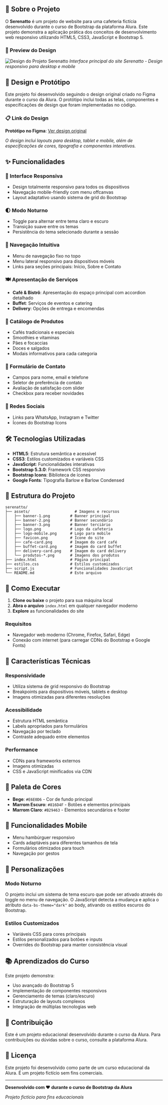 ## 📖 Sobre o Projeto

O **Serenatto** é um projeto de website para uma cafeteria fictícia desenvolvido durante o curso de Bootstrap da plataforma Alura. Este projeto demonstra a aplicação prática dos conceitos de desenvolvimento web responsivo utilizando HTML5, CSS3, JavaScript e Bootstrap 5.

### 📸 Preview do Design

![Design do Projeto Serenatto](design-preview.png)
*Interface principal do site Serenatto - Design responsivo para desktop e mobile*

## 🎨 Design e Protótipo

Este projeto foi desenvolvido seguindo o design original criado no Figma durante o curso da Alura. O protótipo inclui todas as telas, componentes e especificações de design que foram implementadas no código.

### 📋 Link do Design
**Protótipo no Figma**: [Ver design original](https://www.figma.com/design/1jsN5KMprfMLOrYc8QrJZh/Bootstrap-5--novos-recursos-e-práticas-recomendadas-de-HTML--CSS-e-JS-%7C-Serenatto?node-id=116-73333&t=9FBoxdUvPCHroYlf-0)

*O design inclui layouts para desktop, tablet e mobile, além de especificações de cores, tipografia e componentes interativos.*

## ✨ Funcionalidades

### 🎨 Interface Responsiva
- Design totalmente responsivo para todos os dispositivos
- Navegação mobile-friendly com menu offcanvas
- Layout adaptativo usando sistema de grid do Bootstrap

### 🌓 Modo Noturno
- Toggle para alternar entre tema claro e escuro
- Transição suave entre os temas
- Persistência do tema selecionado durante a sessão

### 📱 Navegação Intuitiva
- Menu de navegação fixo no topo
- Menu lateral responsivo para dispositivos móveis
- Links para seções principais: Início, Sobre e Contato

### 🍽️ Apresentação de Serviços
- **Café & Bistrô**: Apresentação do espaço principal com accordion detalhado
- **Buffet**: Serviços de eventos e catering
- **Delivery**: Opções de entrega e encomendas

### 🥐 Catálogo de Produtos
- Cafés tradicionais e especiais
- Smoothies e vitaminas
- Pães e focaccias
- Doces e salgados
- Modais informativos para cada categoria

### 📝 Formulário de Contato
- Campos para nome, email e telefone
- Seletor de preferência de contato
- Avaliação de satisfação com slider
- Checkbox para receber novidades

### 🔗 Redes Sociais
- Links para WhatsApp, Instagram e Twitter
- Ícones do Bootstrap Icons

## 🛠️ Tecnologias Utilizadas

- **HTML5**: Estrutura semântica e acessível
- **CSS3**: Estilos customizados e variáveis CSS
- **JavaScript**: Funcionalidades interativas
- **Bootstrap 5.3.0**: Framework CSS responsivo
- **Bootstrap Icons**: Biblioteca de ícones
- **Google Fonts**: Tipografia Barlow e Barlow Condensed

## 📁 Estrutura do Projeto

```
serenatto/
├── assets/                    # Imagens e recursos
│   ├── banner-1.png         # Banner principal
│   ├── banner-2.png         # Banner secundário
│   ├── banner-3.png         # Banner terciário
│   ├── logo.png             # Logo da cafeteria
│   ├── logo-mobile.png      # Logo para mobile
│   ├── favicon.png          # Ícone do site
│   ├── cafe-card.png        # Imagem do card café
│   ├── buffet-card.png      # Imagem do card buffet
│   ├── delivery-card.png    # Imagem do card delivery
│   └── produtos-*.png       # Imagens dos produtos
├── index.html               # Página principal
├── estilos.css              # Estilos customizados
├── script.js                # Funcionalidades JavaScript
└── README.md                # Este arquivo
```

## 🚀 Como Executar

1. **Clone ou baixe** o projeto para sua máquina local
2. **Abra o arquivo** `index.html` em qualquer navegador moderno
3. **Explore** as funcionalidades do site

### Requisitos
- Navegador web moderno (Chrome, Firefox, Safari, Edge)
- Conexão com internet (para carregar CDNs do Bootstrap e Google Fonts)

## 🎯 Características Técnicas

### Responsividade
- Utiliza sistema de grid responsivo do Bootstrap
- Breakpoints para dispositivos móveis, tablets e desktop
- Imagens otimizadas para diferentes resoluções

### Acessibilidade
- Estrutura HTML semântica
- Labels apropriados para formulários
- Navegação por teclado
- Contraste adequado entre elementos

### Performance
- CDNs para frameworks externos
- Imagens otimizadas
- CSS e JavaScript minificados via CDN

## 🎨 Paleta de Cores

- **Bege**: `#E6E0D6` - Cor de fundo principal
- **Marrom Escuro**: `#816D4F` - Botões e elementos principais
- **Marrom Claro**: `#B29463` - Elementos secundários e footer

## 📱 Funcionalidades Mobile

- Menu hambúrguer responsivo
- Cards adaptáveis para diferentes tamanhos de tela
- Formulários otimizados para touch
- Navegação por gestos

## 🔧 Personalizações

### Modo Noturno
O projeto inclui um sistema de tema escuro que pode ser ativado através do toggle no menu de navegação. O JavaScript detecta a mudança e aplica o atributo `data-bs-theme="dark"` ao body, ativando os estilos escuros do Bootstrap.

### Estilos Customizados
- Variáveis CSS para cores principais
- Estilos personalizados para botões e inputs
- Overrides do Bootstrap para manter consistência visual

## 📚 Aprendizados do Curso

Este projeto demonstra:
- Uso avançado do Bootstrap 5
- Implementação de componentes responsivos
- Gerenciamento de temas (claro/escuro)
- Estruturação de layouts complexos
- Integração de múltiplas tecnologias web

## 🤝 Contribuição

Este é um projeto educacional desenvolvido durante o curso da Alura. Para contribuições ou dúvidas sobre o curso, consulte a plataforma Alura.

## 📄 Licença

Este projeto foi desenvolvido como parte de um curso educacional da Alura. É um projeto fictício sem fins comerciais.

---

**Desenvolvido com ❤️ durante o curso de Bootstrap da Alura**

*Projeto fictício para fins educacionais*
